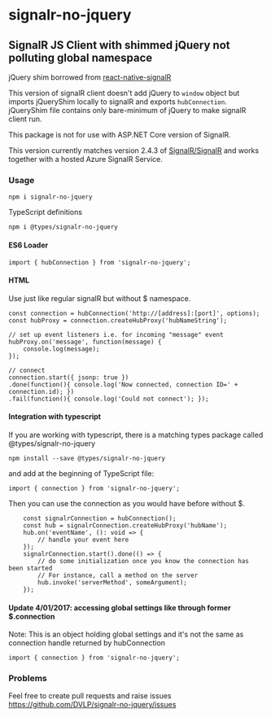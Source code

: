 # signalr-no-jquery

## SignalR JS Client with shimmed jQuery not polluting global namespace

jQuery shim borrowed from [react-native-signalR](https://github.com/olofd/react-native-signalr)

This version of signalR client doesn't add jQuery to `window` object but imports jQueryShim locally to signalR and exports `hubConnection`.
jQueryShim file contains only bare-minimum of jQuery to make signalR client run.

This package is not for use with ASP.NET Core version of SignalR.

This version currently matches version 2.4.3 of [SignalR/SignalR](https://github.com/SignalR/SignalR) and works together with a hosted Azure SignalR Service.

### Usage

```
npm i signalr-no-jquery
```
TypeScript definitions
```
npm i @types/signalr-no-jquery
```

#### ES6 Loader

```
import { hubConnection } from 'signalr-no-jquery';
```

#### HTML

Use just like regular signalR but without $ namespace.

```
const connection = hubConnection('http://[address]:[port]', options);
const hubProxy = connection.createHubProxy('hubNameString');

// set up event listeners i.e. for incoming "message" event
hubProxy.on('message', function(message) {
    console.log(message);
});

// connect
connection.start({ jsonp: true })
.done(function(){ console.log('Now connected, connection ID=' + connection.id); })
.fail(function(){ console.log('Could not connect'); });

```

#### Integration with typescript

If you are working with typescript, there is a matching types package called @types/signalr-no-jquery

```
npm install --save @types/signalr-no-jquery
```

and add at the beginning of TypeScript file:

```
import { connection } from 'signalr-no-jquery';
```

Then you can use the connection as you would have before without $.

```
    const signalrConnection = hubConnection();
    const hub = signalrConnection.createHubProxy('hubName');
    hub.on('eventName', (): void => {
        // handle your event here
    });
    signalrConnection.start().done(() => {
        // do some initialization once you know the connection has been started
        // For instance, call a method on the server
        hub.invoke('serverMethod', someArgument);
    });
```

#### Update 4/01/2017: accessing global settings like through former $.connection

Note: This is an object holding global settings and it's not the same as connection handle returned by hubConnection

```
import { connection } from 'signalr-no-jquery';
```

### Problems

Feel free to create pull requests and raise issues <https://github.com/DVLP/signalr-no-jquery/issues>
